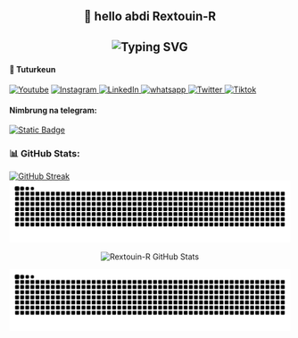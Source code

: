 <h2 align="center">👋 hello abdi Rextouin-R<h2/>
<!---
Rextouin-R/Rextouin-R is a ✨ special ✨ repository because its `README.md` (this file) appears on your GitHub profile.
You can click the Preview link to take a look at your changes.
--->
<div align="center">
<img src="https://readme-typing-svg.herokuapp.com?font=Fira+Code&pause=1000&color=2E8B57&width=435&lines=Abo+monyet;Hapunteun+upami+aya+script+nu+jore;Kusabab+padameulan+abdi+seu'eur;Sanes+pokus+na+iyeu+wungkul;Jeung+nyuhunkeun+di+hapunteun;Upami+abdi+telat+ngawaleur;Hatur+nuhun+🙏" alt="Typing SVG" />
</div>

#### 🤝 Tuturkeun
<p align="left">
  <a href="https://youtube.com/@unlimitedairdrop_99?si=i86bemoBvw5Fi_TA" target="_blank"><img src="https://img.shields.io/badge/-YouTube-%23E4405F?style=flat&logo=youtube&logoColor=white" alt="Youtube"/></a>
  <a href="" target="_blank">
    <img src="https://img.shields.io/badge/-Instagram-%23E4405F?style=flat&logo=instagram&logoColor=white" alt="Instagram"/>
  </a>
   <a href="https://t.me/REXTOUIN-R/" target="_blank">
     <img src="https://img.shields.io/badge/-Telegram-%230077B5?style=flat&logo=telegram&logoColor=white" alt="LinkedIn"/>
   </a>
   <a href="" target="_blank">
     <img src="https://img.shields.io/badge/-WhatsApp-%232EC866?style=flat&logo=whatsapp&logoColor=white" alt="whatsapp"/>
   </a>
   <a href="https://x.com/rextouin" target="_blank">
     <img src="https://img.shields.io/badge/-Twitter-%2312100E?style=flat&logo=x&logoColor=white" alt="Twitter"/>
   </a>
   <a href="" target="_blank">
     <img src="https://img.shields.io/badge/-Tiktok-%2312100E?style=flat&logo=tiktok&logoColor=white" alt="Tiktok"/>
   </a>


#### Nimbrung na telegram:
[![Static Badge](https://img.shields.io/badge/Telegram_channel-Airdrop◾unlimited-Link?style=for-the-badge&logo=Telegram&logoColor=white&logoSize=auto&color=blue)](https://t.me/UNLXairdop)


### 📊 GitHub Stats:
<a href="https://git.io/streak-stats"><img src="https://streak-stats.demolab.com?user=Rextouin-R&theme=tokyonight&locale=id" alt="GitHub Streak" /></a>
<picture align="center">
  <source media="(prefers-color-scheme: dark)" srcset="https://raw.githubusercontent.com/recitativonika/Rextouin-R/output/github-contribution-grid-snake-dark.svg">
<source media="(prefers-color-scheme: light)" srcset="https://raw.githubusercontent.com/recitativonika/recitativonika/output/github-contribution-grid-snake.svg">
  <img alt="github contribution grid snake animation" src="https://raw.githubusercontent.com/recitativonika/recitativonika/output/github-contribution-grid-snake.svg">
</picture>
</picture>

<p align="center">
  <img src="https://github-readme-stats.vercel.app/api?username=Rextouin-R&show_icons=true&theme=ambient_gradient&locale=id" alt="Rextouin-R GitHub Stats"/>
</p>
<picture align="center">
  <source media="(prefers-color-scheme: dark)" srcset="https://raw.githubusercontent.com/recitativonika/Rextouin-R/output/github-contribution-grid-snake-dark.svg">
  <source media="(prefers-color-scheme: light)" srcset="https://raw.githubusercontent.com/recitativonika/recitativonika/output/github-contribution-grid-snake.svg">
  <img alt="github contribution grid snake animation" src="https://raw.githubusercontent.com/recitativonika/recitativonika/output/github-contribution-grid-snake.svg">
</picture>

